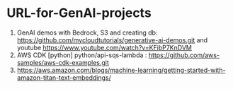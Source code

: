 # URL-for-GenAI-projects

1. GenAI demos with Bedrock, S3 and creating db: https://github.com/mycloudtutorials/generative-ai-demos.git and youtube https://www.youtube.com/watch?v=KFibP7KnDVM
2. AWS CDK [python] python/api-sqs-lambda : https://github.com/aws-samples/aws-cdk-examples.git
3. https://aws.amazon.com/blogs/machine-learning/getting-started-with-amazon-titan-text-embeddings/
